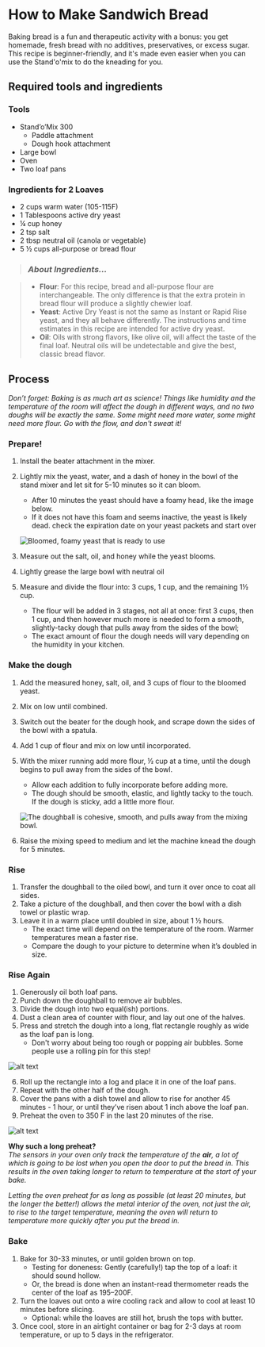 # How to Make Sandwich Bread

Baking bread is a fun and therapeutic activity with a bonus: you get homemade, fresh bread with no additives, preservatives, or excess sugar. This recipe is beginner-friendly, and it's made even easier when you can use the Stand'o'mix to do the kneading for you.

## Required tools and ingredients
### Tools
- Stand’o’Mix 300
  - Paddle attachment
  - Dough hook attachment
- Large bowl
- Oven
- Two loaf pans

### Ingredients for 2 Loaves
- 2 cups warm water (105-115F)
- 1 Tablespoons active dry yeast
- ¼ cup honey 
- 2 tsp salt
- 2 tbsp neutral oil (canola or vegetable) 
- 5 ½ cups all-purpose or bread flour

> ### *About Ingredients…*
 
> - **Flour**: For this recipe, bread and all-purpose flour are interchangeable. The only difference is that the extra protein in bread flour will produce a slightly chewier loaf.  
> - **Yeast**: Active Dry Yeast is not the same as Instant or Rapid Rise yeast, and they all behave differently. The instructions and time estimates in this recipe are intended for active dry yeast.  
> - **Oil**: Oils with strong flavors, like olive oil, will affect the taste of the final loaf. Neutral oils will be undetectable and give the best, classic bread flavor.

## Process

_Don’t forget: Baking is as much art as science! Things like humidity and the temperature of the room will affect the dough in different ways, and no two doughs will be exactly the same. Some might need more water, some might need more flour. Go with the flow, and don't sweat it!_

### Prepare!
1. Install the beater attachment in the mixer.
2. Lightly mix the yeast, water, and a dash of honey in the bowl of the stand mixer and let sit for 5-10 minutes so it can bloom.
   - After 10 minutes the yeast should have a foamy head, like the image below.
   - If it does not have this foam and seems inactive, the yeast is likely dead. check the expiration date on your yeast packets and start over
   
   ![Bloomed, foamy yeast that is ready to use](<assets/images/screenshots/Bread pics/Blooming yeast resize.jpg>)

3. Measure out the salt, oil, and honey while the yeast blooms. 
4. Lightly grease the large bowl with neutral oil
5. Measure and divide the flour into: 3 cups, 1 cup, and the remaining 1½ cup. 
   - The flour will be added in 3 stages, not all at once: first 3 cups, then 1 cup, and then however much more is needed to form a smooth, slightly-tacky dough that pulls away from the sides of the bowl;
   - The exact amount of flour the dough needs will vary depending on the humidity in your kitchen.

### Make the dough
1. Add the measured honey, salt, oil, and 3 cups of flour to the bloomed yeast.   
2. Mix on low until combined.  
3. Switch out the beater for the dough hook, and scrape down the sides of the bowl with a spatula.  
4. Add 1 cup of flour and mix on low until incorporated. 
5. With the mixer running add more flour, ½ cup at a time, until the dough begins to pull away from the sides of the bowl. 
   - Allow each addition to fully incorporate before adding more.
   - The dough should be smooth, elastic, and lightly tacky to the touch. If the dough is sticky, add a little more flour. 
            
    ![The doughball is cohesive, smooth, and pulls away from the mixing bowl.](<assets/images/screenshots/Bread pics/Bread dough.webp>)
6. Raise the mixing speed to medium and let the machine knead the dough for 5 minutes.  


### Rise
1. Transfer the doughball to the oiled bowl, and turn it over once to coat all sides.
2. Take a picture of the doughball, and then cover the bowl with a dish towel or plastic wrap.
3. Leave it in a warm place until doubled in size, about 1 ½ hours.
   - The exact time will depend on the temperature of the room. Warmer temperatures mean a faster rise.
   - Compare the dough to your picture to determine when it’s doubled in size.

### Rise Again
1. Generously oil both loaf pans.
2. Punch down the doughball to remove air bubbles.
3. Divide the dough into two equal(ish) portions.
4. Dust a clean area of counter with flour, and lay out one of the halves.
5. Press and stretch the dough into a long, flat rectangle roughly as wide as the loaf pan is long.
   - Don't worry about being too rough or popping air bubbles. Some people use a rolling pin for this step!

![alt text](<assets/images/screenshots/Bread pics/Rolled out dough.png>)

6. Roll up the rectangle into a log and place it in one of the loaf pans.
7. Repeat with the other half of the dough.
8. Cover the pans with a dish towel and allow to rise for another 45 minutes - 1 hour, or until they’ve risen about 1 inch above the loaf pan.
9. Preheat the oven to 350 F in the last 20 minutes of the rise.

![alt text](<assets/images/screenshots/Bread pics/Proofed in loaf pan.png>)


**Why such a long preheat?**   
_The sensors in your oven only track the temperature of the **air**, a lot of which is going to be lost when you open the door to put the bread in. This results in the oven taking longer to return to temperature at the start of your bake._

_Letting the oven preheat for as long as possible (at least 20 minutes, but the longer the better!) allows the metal interior of the oven, not just the air, to rise to the target temperature, meaning the oven will return to temperature more quickly after you put the bread in._

### Bake 
1. Bake for 30-33 minutes, or until golden brown on top.
   - Testing for doneness: Gently (carefully!) tap the top of a loaf: it should sound hollow.
   - Or, the bread is done when an instant-read thermometer reads the center of the loaf as 195–200F.
2. Turn the loaves out onto a wire cooling rack and allow to cool at least 10 minutes before slicing.
   - Optional: while the loaves are still hot, brush the tops with butter.
3. Once cool, store in an airtight container or bag for 2-3 days at room temperature, or up to 5 days in the refrigerator.
